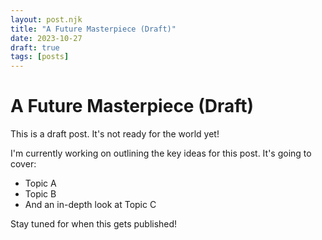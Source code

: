```yaml
---
layout: post.njk
title: "A Future Masterpiece (Draft)"
date: 2023-10-27 
draft: true
tags: [posts] 
---
```


# A Future Masterpiece (Draft)

This is a draft post. It's not ready for the world yet!

I'm currently working on outlining the key ideas for this post. It's going to cover:

*   Topic A
*   Topic B
*   And an in-depth look at Topic C

Stay tuned for when this gets published!
